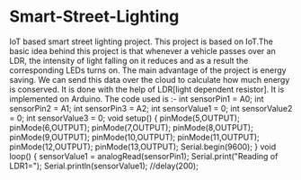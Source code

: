 # Smart-Street-Lighting
IoT based smart street lighting project. 
This project is based on IoT.The basic idea behind this project is that whenever a vehicle passes over an LDR, the intensity of light falling on it reduces and as a result the corresponding LEDs turns on. The main advantage of the project is energy saving. We can send this data over the cloud to calculate how much energy is conserved. It is done with the help of LDR[light dependent resistor]. It is implemented on Arduino. The code used is :- int sensorPin1 = A0; int sensorPin2 = A1; int sensorPin3 = A2; int sensorValue1 = 0; int sensorValue2 = 0; int sensorValue3 = 0; void setup() {
pinMode(5,OUTPUT); pinMode(6,OUTPUT); pinMode(7,OUTPUT); pinMode(8,OUTPUT); pinMode(9,OUTPUT); pinMode(10,OUTPUT); pinMode(11,OUTPUT); pinMode(12,OUTPUT); pinMode(13,OUTPUT); Serial.begin(9600); } void loop() { sensorValue1 = analogRead(sensorPin1); Serial.print("Reading of LDR1="); Serial.println(sensorValue1); //delay(200);
